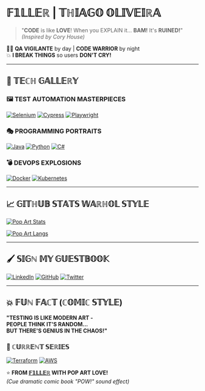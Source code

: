# 𝔽𝟙𝕃𝕃𝔼ℝ | 𝕋ℍ𝕀𝔸𝔾𝕆 𝕆𝕃𝕀𝕍𝔼𝕀ℝ𝔸 

> "**CODE** is like **LOVE**! When you EXPLAIN it... **BAM!** It's **RUINED!**"  
> *(Inspired by Cory House)*

🦹‍♂️ **QA VIGILANTE** by day | **CODE WARRIOR** by night  
💥 **I BREAK THINGS** so users **DON'T CRY!**  

---

## 🎨 **𝕋𝔼ℂℍ 𝔾𝔸𝕃𝕃𝔼ℝ𝕐** 

### **🖼️ TEST AUTOMATION MASTERPIECES**
[![Selenium](https://img.shields.io/badge/SELENIUM-%23FF0000?style=for-the-badge&logo=selenium&logoColor=white&labelColor=000000)](https://selenium.dev)
[![Cypress](https://img.shields.io/badge/CYPRESS-%2300FFFF?style=for-the-badge&logo=cypress&logoColor=black&labelColor=FFFF00)](https://cypress.io)
[![Playwright](https://img.shields.io/badge/PLAYWRIGHT-%23FF00FF?style=for-the-badge&logo=playwright&logoColor=white&labelColor=000000)](https://playwright.dev)

### **🎭 PROGRAMMING PORTRAITS**
[![Java](https://img.shields.io/badge/JAVA-%23FF4500?style=for-the-badge&logo=java&logoColor=white&labelColor=000000)](https://java.com)
[![Python](https://img.shields.io/badge/PYTHON-%2342A5F5?style=for-the-badge&logo=python&logoColor=FFD700&labelColor=000000)](https://python.org)
[![C#](https://img.shields.io/badge/C%23-%23FFFFFF?style=for-the-badge&logo=c-sharp&logoColor=800080&labelColor=000000)](https://dotnet.microsoft.com)

### **💣 DEVOPS EXPLOSIONS**
[![Docker](https://img.shields.io/badge/DOCKER-%2300BFFF?style=for-the-badge&logo=docker&logoColor=white&labelColor=000000)](https://docker.com)
[![Kubernetes](https://img.shields.io/badge/KUBERNETES-%23326CE5?style=for-the-badge&logo=kubernetes&logoColor=white&labelColor=FF0000)](https://kubernetes.io)

---

## **📈 𝔾𝕀𝕋ℍ𝕌𝔹 𝕊𝕋𝔸𝕋𝕊 𝕎𝔸ℝℍ𝕆𝕃 𝕊𝕋𝕐𝕃𝔼**

[![Pop Art Stats](https://github-readme-stats.vercel.app/api?username=F1llerbRZ&show_icons=true&theme=vision-friendly-dark&title_color=FF0000&text_color=FFFF00&icon_color=00FF00&bg_color=000000&border_color=FF00FF&hide_border=false)](https://github.com/F1llerbRZ)

[![Pop Art Langs](https://github-readme-stats.vercel.app/api/top-langs/?username=F1llerbRZ&layout=compact&theme=vision-friendly-dark&title_color=00FFFF&text_color=FFFFFF&bg_color=FF00FF&border_color=FFFF00)](https://github.com/F1llerbRZ)

---

## **🖌️ 𝕊𝕀𝔾ℕ 𝕄𝕐 𝔾𝕌𝔼𝕊𝕋𝔹𝕆𝕆𝕂**

[![LinkedIn](https://img.shields.io/badge/LINKEDIN-%23FFFFFF?style=for-the-badge&logo=linkedin&logoColor=0066CC&labelColor=000000)](https://linkedin.com)
[![GitHub](https://img.shields.io/badge/GITHUB-%23FF9900?style=for-the-badge&logo=github&logoColor=000000&labelColor=FFFFFF)](https://github.com)
[![Twitter](https://img.shields.io/badge/TWITTER-%2300FFFF?style=for-the-badge&logo=twitter&logoColor=FFFFFF&labelColor=000000)](https://twitter.com)

---

## **💥 𝔽𝕌ℕ 𝔽𝔸ℂ𝕋 (ℂ𝕆𝕄𝕀ℂ 𝕊𝕋𝕐𝕃𝔼)**
**"TESTING IS LIKE MODERN ART -**  
**PEOPLE THINK IT'S RANDOM...**  
**BUT THERE'S GENIUS IN THE CHAOS!"**  

### **🚀 ℂ𝕌ℝℝ𝔼ℕ𝕋 𝕊𝔼ℝ𝕀𝔼𝕊**
[![Terraform](https://img.shields.io/badge/TERRAFORM-%23800000?style=for-the-badge&logo=terraform&logoColor=FFFFFF&labelColor=623CE4)](https://terraform.io)
[![AWS](https://img.shields.io/badge/AWS-%23FF9900?style=for-the-badge&logo=amazon-aws&logoColor=000000&labelColor=FFFFFF)](https://aws.amazon.com)

⭐ **FROM [𝔽𝟙𝕃𝕃𝔼ℝ](https://github.com/F1llerbRZ) WITH POP ART LOVE!**  
*(Cue dramatic comic book "POW!" sound effect)*




